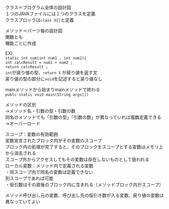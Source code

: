 クラス＝プログラム全体の設計図  
１つのJAVAファイルには１つのクラスを定義  
クラスブロックは`class X{}`と定義  
  
メソッド＝パーツ毎の設計図  
関数とも  
機能ごとに作成  
  
EX)  
`static int sum(int num1 , int num2){`  
`int calcResult = num1 + num2 ;`  
`return calcResult ;`  
`int`が戻り値の型、`return X` が戻り値を返す文  
戻り値の型の部分に`void`を記述すると戻り値なし
  
mainメソッドから始まりmainメソッドで終わる  
`publc static void main(String args[])`  
  
メソッドの区別  
→メソッド名・引数の型・引数の数  
同名のメソッドでも「引数の型」「引数の数」が異なっていれば複数定義できる  
→オーバーロード  
  
スコープ：変数の有効範囲  
変数宣言されたブロック内がその変数のスコープ  
ブロック内の処理が完了すると、そのブロックをスコープとする変数はメモリ上から消去される  
スコープ外からアクセスしてもその変数は存在しないものとして扱われる  
ローカル変数：メソッド内で定義される変数  
・同スコープ内で同名の変数は定義できない  
  別スコープであれば可能  
・仮引数はその直後のブロック内に含まれる（メソッドブロック内がスコープ）  
  
メソッド呼び出し元の変数、呼び出し先の仮引き数が入る変数、戻り値の変数は異なっていてよい
